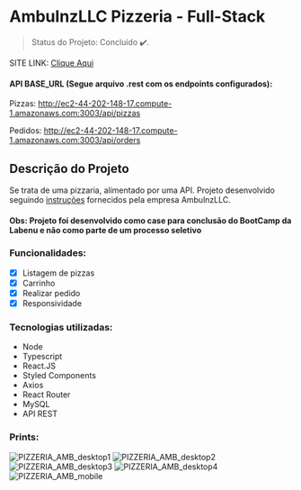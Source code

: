 # AmbulnzLLC Pizzeria - Full-Stack

> Status do Projeto: Concluido :heavy_check_mark:.
> 
SITE LINK: [Clique Aqui](http://ec2-44-202-148-17.compute-1.amazonaws.com:3000/)

#### API BASE_URL (Segue arquivo .rest com os endpoints configurados): 

Pizzas: http://ec2-44-202-148-17.compute-1.amazonaws.com:3003/api/pizzas

Pedidos: http://ec2-44-202-148-17.compute-1.amazonaws.com:3003/api/orders

## Descrição do Projeto

Se trata de uma pizzaria, alimentado por uma API. Projeto desenvolvido seguindo [instruções](https://github.com/AmbulnzLLC/fullstack-challenge) fornecidos pela empresa AmbulnzLLC.

#### Obs: Projeto foi desenvolvido como case para conclusão do BootCamp da Labenu e não como parte de um processo seletivo

### Funcionalidades:

- [x] Listagem de pizzas
- [x] Carrinho
- [x] Realizar pedido
- [x] Responsividade

### Tecnologias utilizadas:

- Node
- Typescript
- React.JS
- Styled Components
- Axios
- React Router
- MySQL
- API REST

### Prints: 

![PIZZERIA_AMB_desktop1](https://user-images.githubusercontent.com/104537653/199252792-8225628a-e3d2-41ce-b594-aca2b7aba334.png)
![PIZZERIA_AMB_desktop2](https://user-images.githubusercontent.com/104537653/199252803-1dab4f9c-8687-4b29-8999-fcfcb67e9cfe.png)
![PIZZERIA_AMB_desktop3](https://user-images.githubusercontent.com/104537653/199252806-b6072b6b-7695-4cf1-bf58-77d2d9b8c437.png)
![PIZZERIA_AMB_desktop4](https://user-images.githubusercontent.com/104537653/199252809-9dd23e7a-dc65-4a6d-9078-a5612437e0fc.png)
![PIZZERIA_AMB_mobile](https://user-images.githubusercontent.com/104537653/199252811-3fe3e44f-d143-48e1-8e81-d3e2ff298fd3.png)

